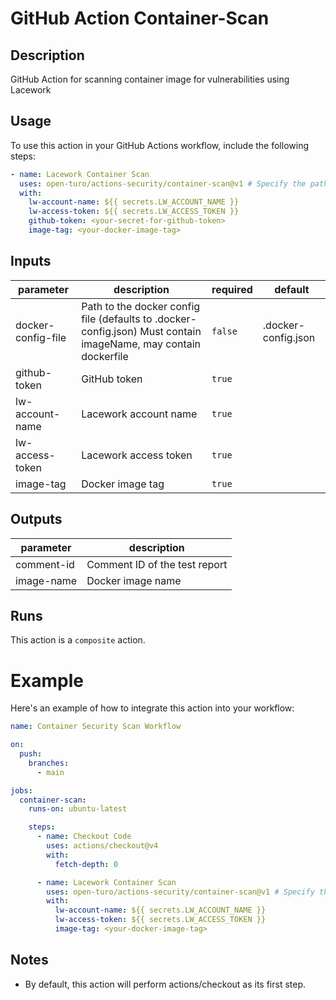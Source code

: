 # GitHub Action Container-Scan

<!-- prettier-ignore-start -->
<!-- action-docs-description -->
## Description

GitHub Action for scanning container image for vulnerabilities using Lacework
<!-- action-docs-description -->
<!-- prettier-ignore-end -->

## Usage

To use this action in your GitHub Actions workflow, include the following steps:

```yaml
- name: Lacework Container Scan
  uses: open-turo/actions-security/container-scan@v1 # Specify the path to the action in your repository
  with:
    lw-account-name: ${{ secrets.LW_ACCOUNT_NAME }}
    lw-access-token: ${{ secrets.LW_ACCESS_TOKEN }}
    github-token: <your-secret-for-github-token>
    image-tag: <your-docker-image-tag>
```

<!-- prettier-ignore-start -->
<!-- action-docs-inputs -->
## Inputs

| parameter | description | required | default |
| --- | --- | --- | --- |
| docker-config-file | Path to the docker config file (defaults to .docker-config.json) Must contain imageName, may contain dockerfile | `false` | .docker-config.json |
| github-token | GitHub token | `true` |  |
| lw-account-name | Lacework account name | `true` |  |
| lw-access-token | Lacework access token | `true` |  |
| image-tag | Docker image tag | `true` |  |
<!-- action-docs-inputs -->

<!-- action-docs-outputs -->
## Outputs

| parameter | description |
| --- | --- |
| comment-id | Comment ID of the test report |
| image-name | Docker image name |
<!-- action-docs-outputs -->

<!-- action-docs-runs -->
## Runs

This action is a `composite` action.
<!-- action-docs-runs -->

<!-- action-docs-usage -->
<!-- prettier-ignore-end -->

# Example

Here's an example of how to integrate this action into your workflow:

```yaml
name: Container Security Scan Workflow

on:
  push:
    branches:
      - main

jobs:
  container-scan:
    runs-on: ubuntu-latest

    steps:
      - name: Checkout Code
        uses: actions/checkout@v4
        with:
          fetch-depth: 0

      - name: Lacework Container Scan
        uses: open-turo/actions-security/container-scan@v1 # Specify the path to the action in your repository
        with:
          lw-account-name: ${{ secrets.LW_ACCOUNT_NAME }}
          lw-access-token: ${{ secrets.LW_ACCESS_TOKEN }}
          image-tag: <your-docker-image-tag>
```

## Notes

- By default, this action will perform actions/checkout as its first step.
